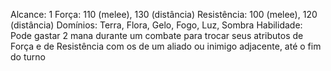Alcance: 1
Força: 110 (melee), 130 (distância)
Resistência: 100 (melee), 120 (distância)
Domínios: Terra, Flora, Gelo, Fogo, Luz, Sombra
Habilidade: Pode gastar 2 mana durante um combate para trocar seus atributos de Força e de Resistência com os de um aliado ou inimigo adjacente, até o fim do turno